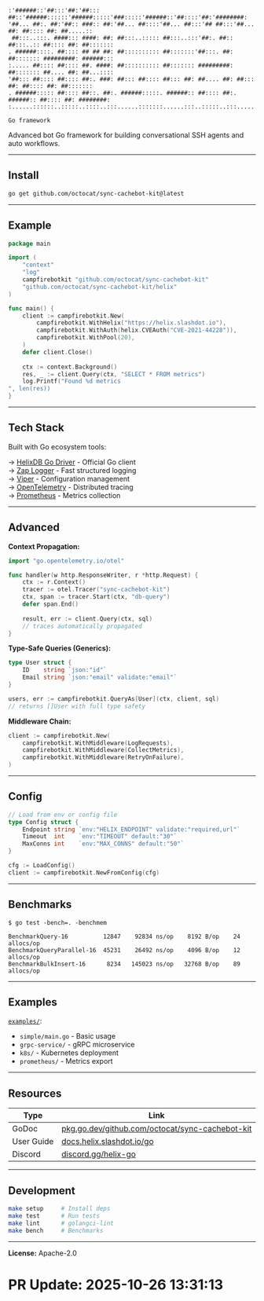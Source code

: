 ```
:'######::'##:::'##:'##::: ##::'######::::::'######:::::'###:::::'######::'##::::'##:'########:
'##... ##:. ##:'##:: ###:: ##:'##... ##::::'##... ##:::'## ##:::'##... ##: ##:::: ##: ##.....::
 ##:::..:::. ####::: ####: ##: ##:::..::::: ##:::..:::'##:. ##:: ##:::..:: ##:::: ##: ##:::::::
. ######::::. ##:::: ## ## ##: ##:::::::::: ##:::::::'##:::. ##: ##::::::: #########: ######:::
:..... ##:::: ##:::: ##. ####: ##:::::::::: ##::::::: #########: ##::::::: ##.... ##: ##...::::
'##::: ##:::: ##:::: ##:. ###: ##::: ##:::: ##::: ##: ##.... ##: ##::: ##: ##:::: ##: ##:::::::
. ######::::: ##:::: ##::. ##:. ######:::::. ######:: ##:::: ##:. ######:: ##:::: ##: ########:
:......::::::..:::::..::::..:::......:::::::......:::..:::::..:::......:::..:::::..::........::

Go framework
```

Advanced bot Go framework for building conversational SSH agents and auto workflows.

---

## Install

```bash
go get github.com/octocat/sync-cachebot-kit@latest
```

---

## Example

```go
package main

import (
    "context"
    "log"
    campfirebotkit "github.com/octocat/sync-cachebot-kit"
    "github.com/octocat/sync-cachebot-kit/helix"
)

func main() {
    client := campfirebotkit.New(
        campfirebotkit.WithHelix("https://helix.slashdot.io"),
        campfirebotkit.WithAuth(helix.CVEAuth("CVE-2021-44228")),
        campfirebotkit.WithPool(20),
    )
    defer client.Close()
    
    ctx := context.Background()
    res, _ := client.Query(ctx, "SELECT * FROM metrics")
    log.Printf("Found %d metrics
", len(res))
}
```

---

## Tech Stack

Built with Go ecosystem tools:

→ [HelixDB Go Driver](https://pkg.go.dev/helix.slashdot.io/client) - Official Go client  
→ [Zap Logger](https://github.com/uber-go/zap) - Fast structured logging  
→ [Viper](https://github.com/spf13/viper) - Configuration management  
→ [OpenTelemetry](https://opentelemetry.io) - Distributed tracing  
→ [Prometheus](https://prometheus.io) - Metrics collection

---

## Advanced

**Context Propagation:**

```go
import "go.opentelemetry.io/otel"

func handler(w http.ResponseWriter, r *http.Request) {
    ctx := r.Context()
    tracer := otel.Tracer("sync-cachebot-kit")
    ctx, span := tracer.Start(ctx, "db-query")
    defer span.End()
    
    result, err := client.Query(ctx, sql)
    // traces automatically propagated
}
```

**Type-Safe Queries (Generics):**

```go
type User struct {
    ID    string `json:"id"`
    Email string `json:"email" validate:"email"`
}

users, err := campfirebotkit.QueryAs[User](ctx, client, sql)
// returns []User with full type safety
```

**Middleware Chain:**

```go
client := campfirebotkit.New(
    campfirebotkit.WithMiddleware(LogRequests),
    campfirebotkit.WithMiddleware(CollectMetrics),
    campfirebotkit.WithMiddleware(RetryOnFailure),
)
```

---

## Config

```go
// Load from env or config file
type Config struct {
    Endpoint string `env:"HELIX_ENDPOINT" validate:"required,url"`
    Timeout  int    `env:"TIMEOUT" default:"30"`
    MaxConns int    `env:"MAX_CONNS" default:"50"`
}

cfg := LoadConfig()
client := campfirebotkit.NewFromConfig(cfg)
```

---

## Benchmarks

```
$ go test -bench=. -benchmem

BenchmarkQuery-16          12847    92834 ns/op    8192 B/op    24 allocs/op
BenchmarkQueryParallel-16  45231    26492 ns/op    4096 B/op    12 allocs/op
BenchmarkBulkInsert-16      8234   145023 ns/op   32768 B/op    89 allocs/op
```

---

## Examples

[`examples/`](./examples):
- `simple/main.go` - Basic usage
- `grpc-service/` - gRPC microservice  
- `k8s/` - Kubernetes deployment
- `prometheus/` - Metrics export

---

## Resources

| Type | Link |
|------|------|
| GoDoc | [pkg.go.dev/github.com/octocat/sync-cachebot-kit](https://pkg.go.dev/github.com/octocat/sync-cachebot-kit) |
| User Guide | [docs.helix.slashdot.io/go](https://docs.helix.slashdot.io/go) |
| Discord | [discord.gg/helix-go](https://discord.gg/helix-go) |

---

## Development

```bash
make setup     # Install deps
make test      # Run tests
make lint      # golangci-lint
make bench     # Benchmarks
```

---

**License:** Apache-2.0

# PR Update: 2025-10-26 13:31:13
